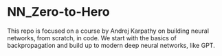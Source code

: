 # NN_Zero-to-Hero
This repo is focused on a course by Andrej Karpathy on building neural networks, from scratch, in code. We start with the basics of backpropagation and build up to modern deep neural networks, like GPT.
